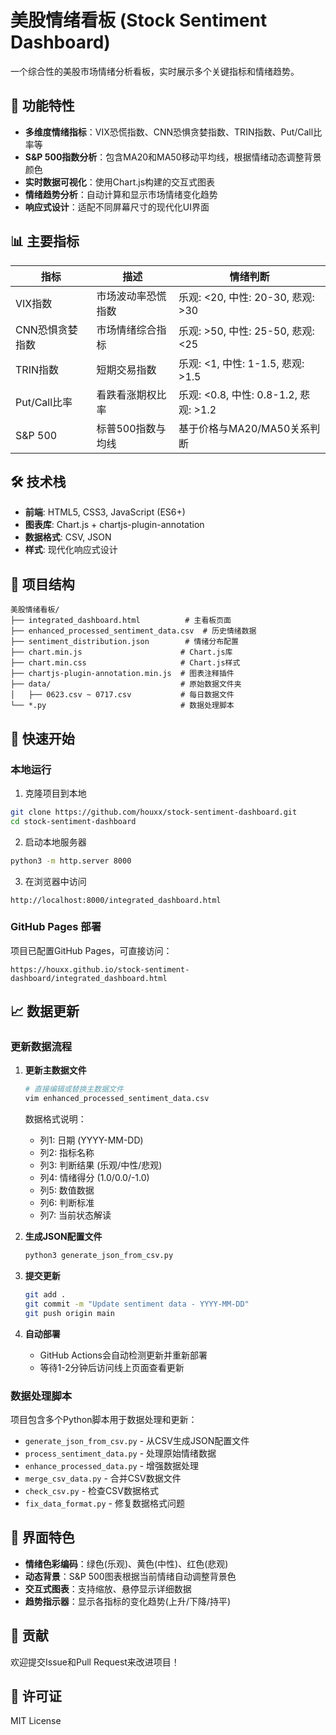 # 美股情绪看板 (Stock Sentiment Dashboard)

一个综合性的美股市场情绪分析看板，实时展示多个关键指标和情绪趋势。

## 🚀 功能特性

- **多维度情绪指标**：VIX恐慌指数、CNN恐惧贪婪指数、TRIN指数、Put/Call比率等
- **S&P 500指数分析**：包含MA20和MA50移动平均线，根据情绪动态调整背景颜色
- **实时数据可视化**：使用Chart.js构建的交互式图表
- **情绪趋势分析**：自动计算和显示市场情绪变化趋势
- **响应式设计**：适配不同屏幕尺寸的现代化UI界面

## 📊 主要指标

| 指标 | 描述 | 情绪判断 |
|------|------|----------|
| VIX指数 | 市场波动率恐慌指数 | 乐观: <20, 中性: 20-30, 悲观: >30 |
| CNN恐惧贪婪指数 | 市场情绪综合指标 | 乐观: >50, 中性: 25-50, 悲观: <25 |
| TRIN指数 | 短期交易指数 | 乐观: <1, 中性: 1-1.5, 悲观: >1.5 |
| Put/Call比率 | 看跌看涨期权比率 | 乐观: <0.8, 中性: 0.8-1.2, 悲观: >1.2 |
| S&P 500 | 标普500指数与均线 | 基于价格与MA20/MA50关系判断 |

## 🛠️ 技术栈

- **前端**: HTML5, CSS3, JavaScript (ES6+)
- **图表库**: Chart.js + chartjs-plugin-annotation
- **数据格式**: CSV, JSON
- **样式**: 现代化响应式设计

## 📁 项目结构

```
美股情绪看板/
├── integrated_dashboard.html          # 主看板页面
├── enhanced_processed_sentiment_data.csv  # 历史情绪数据
├── sentiment_distribution.json        # 情绪分布配置
├── chart.min.js                      # Chart.js库
├── chart.min.css                     # Chart.js样式
├── chartjs-plugin-annotation.min.js  # 图表注释插件
├── data/                             # 原始数据文件夹
│   ├── 0623.csv ~ 0717.csv           # 每日数据文件
└── *.py                              # 数据处理脚本
```

## 🚀 快速开始

### 本地运行

1. 克隆项目到本地
```bash
git clone https://github.com/houxx/stock-sentiment-dashboard.git
cd stock-sentiment-dashboard
```

2. 启动本地服务器
```bash
python3 -m http.server 8000
```

3. 在浏览器中访问
```
http://localhost:8000/integrated_dashboard.html
```

### GitHub Pages 部署

项目已配置GitHub Pages，可直接访问：
```
https://houxx.github.io/stock-sentiment-dashboard/integrated_dashboard.html
```

## 📈 数据更新

### 更新数据流程

1. **更新主数据文件**
   ```bash
   # 直接编辑或替换主数据文件
   vim enhanced_processed_sentiment_data.csv
   ```
   
   数据格式说明：
   - 列1: 日期 (YYYY-MM-DD)
   - 列2: 指标名称
   - 列3: 判断结果 (乐观/中性/悲观)
   - 列4: 情绪得分 (1.0/0.0/-1.0)
   - 列5: 数值数据
   - 列6: 判断标准
   - 列7: 当前状态解读

2. **生成JSON配置文件**
   ```bash
   python3 generate_json_from_csv.py
   ```

3. **提交更新**
   ```bash
   git add .
   git commit -m "Update sentiment data - YYYY-MM-DD"
   git push origin main
   ```

4. **自动部署**
   - GitHub Actions会自动检测更新并重新部署
   - 等待1-2分钟后访问线上页面查看更新

### 数据处理脚本

项目包含多个Python脚本用于数据处理和更新：

- `generate_json_from_csv.py` - 从CSV生成JSON配置文件
- `process_sentiment_data.py` - 处理原始情绪数据
- `enhance_processed_data.py` - 增强数据处理
- `merge_csv_data.py` - 合并CSV数据文件
- `check_csv.py` - 检查CSV数据格式
- `fix_data_format.py` - 修复数据格式问题

## 🎨 界面特色

- **情绪色彩编码**：绿色(乐观)、黄色(中性)、红色(悲观)
- **动态背景**：S&P 500图表根据当前情绪自动调整背景色
- **交互式图表**：支持缩放、悬停显示详细数据
- **趋势指示器**：显示各指标的变化趋势(上升/下降/持平)


## 🤝 贡献

欢迎提交Issue和Pull Request来改进项目！

## 📄 许可证

MIT License
